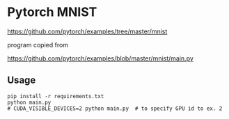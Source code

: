 # Pytorch MNIST
https://github.com/pytorch/examples/tree/master/mnist

program copied from

https://github.com/pytorch/examples/blob/master/mnist/main.py

## Usage

```
pip install -r requirements.txt
python main.py
# CUDA_VISIBLE_DEVICES=2 python main.py  # to specify GPU id to ex. 2
```